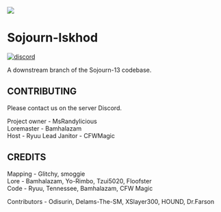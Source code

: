![](placeholder)
# Sojourn-Iskhod
[![discord](https://discordapp.com/api/guilds/255035529085583360/widget.png)](https://discord.gg/e9dGKqJQTz)


A downstream branch of the Sojourn-13 codebase.

## CONTRIBUTING

Please contact us on the server Discord. 

Project owner - MsRandylicious<br/>
Loremaster - Bamhalazam<br/>
Host - Ryuu
Lead Janitor - CFWMagic

## CREDITS

Mapping - Glitchy, smoggie<br/>
Lore - Bamhalazam, Yo-Rimbo, Tzui5020, Floofster<br/>
Code - Ryuu, Tennessee, Bamhalazam, CFW Magic<br/>

Contributors - Odisurin, Delams-The-SM, XSlayer300, HOUND, Dr.Farson<br/>

